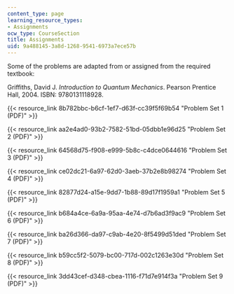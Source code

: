 ```yaml
---
content_type: page
learning_resource_types:
- Assignments
ocw_type: CourseSection
title: Assignments
uid: 9a488145-3a8d-1268-9541-6973a7ece57b
---
```


Some of the problems are adapted from or assigned from the required textbook:

Griffiths, David J. _Introduction to Quantum Mechanics_. Pearson Prentice Hall, 2004. ISBN: 9780131118928.

{{< resource_link 8b782bbc-b6cf-1ef7-d63f-cc39f5f69b54 "Problem Set 1 (PDF)" >}}

{{< resource_link aa2e4ad0-93b2-7582-51bd-05dbb1e96d25 "Problem Set 2 (PDF)" >}}

{{< resource_link 64568d75-f908-e999-5b8c-c4dce0644616 "Problem Set 3 (PDF)" >}}

{{< resource_link ce02dc21-6a97-62d0-3aeb-37b2e8b98274 "Problem Set 4 (PDF)" >}}

{{< resource_link 82877d24-a15e-9dd7-1b88-89d17f1959a1 "Problem Set 5 (PDF)" >}}

{{< resource_link b684a4ce-6a9a-95aa-4e74-d7b6ad3f9ac9 "Problem Set 6 (PDF)" >}}

{{< resource_link ba26d366-da97-c9ab-4e20-8f5499d51ded "Problem Set 7 (PDF)" >}}

{{< resource_link b59cc5f2-5079-bc00-717d-002c1263e30d "Problem Set 8 (PDF)" >}}

{{< resource_link 3dd43cef-d348-cbea-1116-f71d7e914f3a "Problem Set 9 (PDF)" >}}